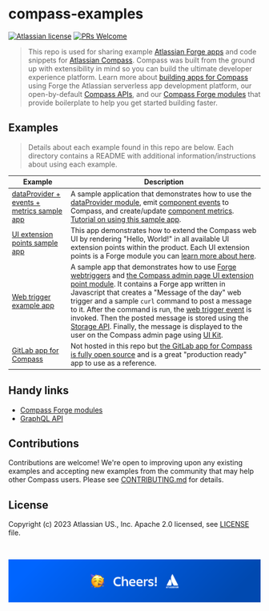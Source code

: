 # compass-examples

[![Atlassian license](https://img.shields.io/badge/license-Apache%202.0-blue.svg?style=flat-square)](LICENSE) [![PRs Welcome](https://img.shields.io/badge/PRs-welcome-brightgreen.svg?style=flat-square)](CONTRIBUTING.md)

> This repo is used for sharing example [Atlassian Forge apps](https://developer.atlassian.com/platform/forge/) and code snippets for [Atlassian Compass](https://www.atlassian.com/software/compass). Compass was built from the ground up with extensibility in mind so you can build the ultimate developer experience platform. Learn more about [building apps for Compass](https://developer.atlassian.com/cloud/compass/integrations/get-started-integrating-with-Compass/) using Forge the Atlassian serverless app development platform, our open-by-default [Compass APIs](https://developer.atlassian.com/cloud/compass/graphql/), and our [Compass Forge modules](https://developer.atlassian.com/platform/forge/manifest-reference/modules/index-compass/) that provide boilerplate to help you get started building faster.

## Examples

> Details about each example found in this repo are below. Each directory contains a README with additional information/instructions about using each example.

| Example | Description | 
| ------- | ----------- |
| [dataProvider + events + metrics sample app]() | A sample application that demonstrates how to use the [dataProvider module](https://developer.atlassian.com/platform/forge/manifest-reference/modules/compass-data-provider/), emit [component events](https://developer.atlassian.com/cloud/compass/components/send-events-using-rest-api/) to Compass, and create/update [component metrics](https://developer.atlassian.com/cloud/compass/components/create-connect-and-view-component-metrics/). [Tutorial on using this sample app](https://developer.atlassian.com/cloud/compass/integrations/create-a-data-provider-app/).|
| [UI extension points sample app](https://bitbucket.org/atlassian/forge-compass-component-details/src/main/) | This app demonstrates how to extend the Compass web UI by rendering "Hello, World!" in all available UI extension points within the product. Each UI extension points is a Forge module you can [learn more about here](https://developer.atlassian.com/platform/forge/manifest-reference/modules/index-compass/).|
| [Web trigger example app](https://bitbucket.org/atlassian/forge-compass-webtrigger/) | A sample app that demonstrates how to use [Forge webtriggers](https://developer.atlassian.com/platform/forge/manifest-reference/modules/web-trigger/) and [the Compass admin page UI extension point module](https://developer.atlassian.com/platform/forge/manifest-reference/modules/compass-admin-page/). It contains a Forge app written in Javascript that creates a "Message of the day" web trigger and a sample `curl` command to post a message to it. After the command is run, the [web trigger event](http://developer.atlassian.com/platform/forge/events-reference/web-trigger/) is invoked. Then the posted message is stored using the [Storage API](https://developer.atlassian.com/platform/forge/runtime-reference/storage-api/). Finally, the message is displayed to the user on the Compass admin page using [UI Kit](https://developer.atlassian.com/platform/forge/ui-kit/).|
| [GitLab app for Compass](https://github.com/atlassian-labs/gitlab-for-compass) | Not hosted in this repo but [the GitLab app for Compass is fully open source](https://github.com/atlassian-labs/gitlab-for-compass) and is a great "production ready" app to use as a reference.|

## Handy links

- [Compass Forge modules](https://developer.atlassian.com/platform/forge/manifest-reference/modules/index-compass/)
- [GraphQL API](https://developer.atlassian.com/cloud/compass/graphql/#queries_component)

## Contributions

Contributions are welcome! We're open to improving upon any existing examples and accepting new examples from the community that may help other Compass users. Please see [CONTRIBUTING.md](CONTRIBUTING.md) for details.

## License

Copyright (c) 2023 Atlassian US., Inc.
Apache 2.0 licensed, see [LICENSE](LICENSE) file.

<br/>

[![With ❤️ from Atlassian](https://raw.githubusercontent.com/atlassian-internal/oss-assets/master/banner-cheers-light.png)](https://www.atlassian.com)
